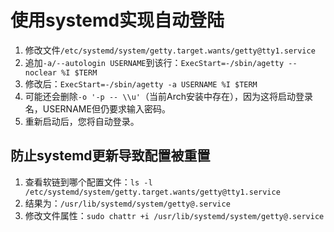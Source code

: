 # 使用systemd实现自动登陆
1. 修改文件`/etc/systemd/system/getty.target.wants/getty@tty1.service`
2. 追加`-a/--autologin USERNAME`到该行：`ExecStart=-/sbin/agetty --noclear %I $TERM`
3. 修改后：`ExecStart=-/sbin/agetty -a USERNAME %I $TERM`
4. 可能还会删除`-o '-p -- \\u'`（当前Arch安装中存在），因为这将启动登录名，USERNAME但仍要求输入密码。
5. 重新启动后，您将自动登录。

## 防止systemd更新导致配置被重置
1. 查看软链到哪个配置文件：`ls -l /etc/systemd/system/getty.target.wants/getty@tty1.service`
2. 结果为：`/usr/lib/systemd/system/getty@.service`
3. 修改文件属性：`sudo chattr +i /usr/lib/systemd/system/getty@.service`
